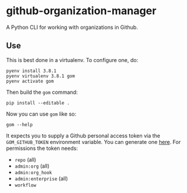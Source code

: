 # github-organization-manager

A Python CLI for working with organizations in Github.

## Use

This is best done in a virtualenv. To configure one, do:

    pyenv install 3.8.1
    pyenv virtualenv 3.8.1 gom
    pyenv activate gom

Then build the `gom` command:

    pip install --editable .

Now you can use `gom` like so:

    gom --help

It expects you to supply a Github personal access token via the `GOM_GITHUB_TOKEN` environment variable. You can generate one [here](https://github.com/settings/tokens). For permissions the token needs:

* `repo` (all)
* `admin:org` (all)
* `admin:org_hook`
* `admin:enterprise` (all)
* `workflow`
